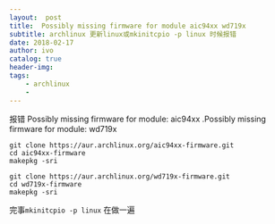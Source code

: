 ```yaml
---
layout:  post
title:  Possibly missing firmware for module aic94xx wd719x
subtitle: archlinux 更新linux或mkinitcpio -p linux 时候报错
date: 2018-02-17
author: ivo
catalog: true
header-img:
tags:
    - archlinux
    - 
---
```

报错 Possibly missing firmware for module: aic94xx .Possibly missing firmware for module: wd719x

```
git clone https://aur.archlinux.org/aic94xx-firmware.git
cd aic94xx-firmware
makepkg -sri
```

```
git clone https://aur.archlinux.org/wd719x-firmware.git
cd wd719x-firmware
makepkg -sri
```

完事`mkinitcpio -p linux` 在做一遍
